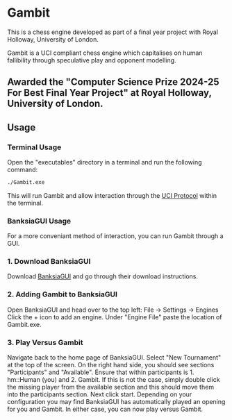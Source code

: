 # **Gambit**  
This is a chess engine developed as part of a final year project with Royal Holloway, University of London.

Gambit is a UCI compliant chess engine which capitalises on human fallibility through speculative play and opponent modelling.

Awarded the "Computer Science Prize 2024-25 For Best Final Year Project" at Royal Holloway, University of London.
---

## **Usage**  

### **Terminal Usage**
Open the "executables" directory in a terminal and run the following command:
```bash
./Gambit.exe
```
This will run Gambit and allow interaction through the [UCI Protocol](https://backscattering.de/chess/uci/) within the terminal.

### **BanksiaGUI Usage**
For a more conveniant method of interaction, you can run Gambit through a GUI.

### 1. **Download BanksiaGUI**
Download [BanksiaGUI](https://banksiagui.com/download/) and go through their download instructions.

### 2. **Adding Gambit to BanksiaGUI**
Open BanksiaGUI and head over to the top left: File -> Settings -> Engines
Click the + icon to add an engine.
Under "Engine File" paste the location of Gambit.exe.

### 3. **Play Versus Gambit**
Navigate back to the home page of BanksiaGUI.
Select "New Tournament" at the top of the screen.
On the right hand side, you should see sections "Participants" and "Available".
Ensure that within participants is 1. hm::Human (you) and 2. Gambit.
If this is not the case, simply double click the missing player from the available section and this should move them into the participants section.
Next click start.
Depending on your configuration you may find BanksiaGUI has automatically played an opening for you and Gambit.
In either case, you can now play versus Gambit.
